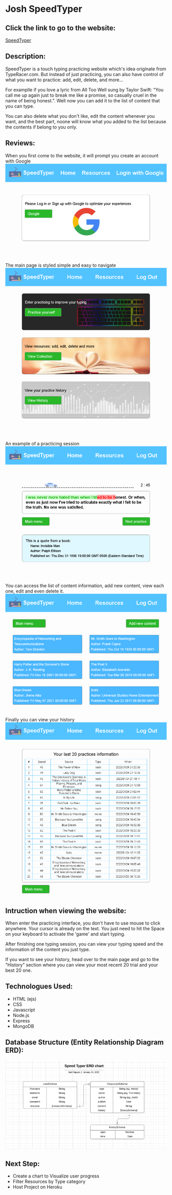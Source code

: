 # Josh SpeedTyper

## Click the link to go to the website:

[SpeedTyper]()

## Description:

SpeedTyper is a touch typing practicing website which's idea originate from TypeRacer.com. But instead of just practicing, you can also have control of what you want to practice: add, edit, delete, and more...

For examplle if you love a lyric from All Too Well sung by Taylor Swift: "You call me up again just to break me like a promise, so casually cruel in the name of being honest.". Well now you can add it to the list of content that you can type.

You can also delete what you don't like, edit the content whenever you want, and the best part, noone will know what you added to the list because the contents if belong to you only.

## Reviews:

When you first come to the website, it will prompt you create an account with Google
![preview image](https://github.com/josh-normal/Josh-SpeedTyper/blob/master/img/preview_1.png)

The main page is styled simple and easy to navigate
![preview image](https://github.com/josh-normal/Josh-SpeedTyper/blob/master/img/preview_2.png)

An example of a practicing session
![preview image](https://github.com/josh-normal/Josh-SpeedTyper/blob/master/img/preview_3.png)

You can access the list of content information, add new content, view each one, edit and even delete it.
![preview image](https://github.com/josh-normal/Josh-SpeedTyper/blob/master/img/preview_4.png)

Finally you can view your history
![preview image](https://github.com/josh-normal/Josh-SpeedTyper/blob/master/img/preview_5.png)

## Intruction when viewing the website:

When enter the practicing interface, you don't have to use mouse to click anywhere. Your cursor is already on the text. You just need to hit the Space on your keyboard to activate the 'game' and start typing.

After finishing one typing session, you can view your typing speed and the information of the content you just type.

If you want to see your history, head over to the main page and go to the "History" section where you can view your most recent 20 trial and your best 20 one.

## Technologues Used:

- HTML (ejs)
- CSS
- Javascript
- Node.js
- Express
- MongoDB

## Database Structure (Entity Relationship Diagram ERD):

![ERD](https://github.com/josh-normal/Josh-SpeedTyper/blob/master/img/ERD.png)

## Next Step:

- Create a chart to Visualize user progress
- Filter Resources by Type category
- Host Project on Heroku
